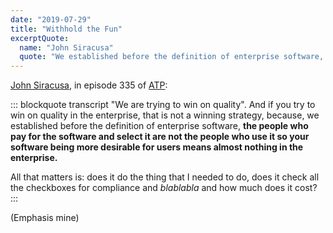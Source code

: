 ```yaml
---
date: "2019-07-29"
title: "Withhold the Fun"
excerptQuote:
  name: "John Siracusa"
  quote: "We established before the definition of enterprise software, the people who pay for the software and select it are not the people who use it — so your software being more desirable for users means almost nothing in the enterprise."
---
```


[John Siracusa](https://atp.fm/episodes/335), in episode 335 of [ATP](https://atp.fm):

::: blockquote transcript
"We are trying to win on quality". And if you try to win on quality in the enterprise, that is not a winning strategy, because, we established before the definition of enterprise software, **the people who pay for the software and select it are not the people who use it so your software being more desirable for users means almost nothing in the enterprise.**

All that matters is: does it do the thing that I needed to do, does it check all the checkboxes for compliance and _blablabla_ and how much does it cost?
:::

(Emphasis mine)
